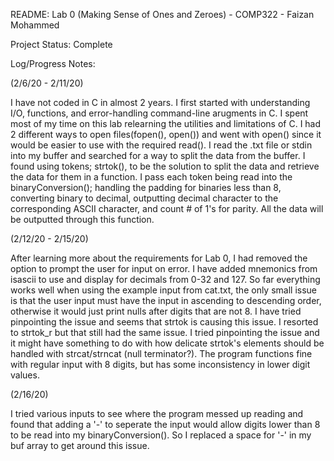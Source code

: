 README: Lab 0 (Making Sense of Ones and Zeroes) - COMP322 - Faizan Mohammed 

Project Status: Complete

Log/Progress Notes:

(2/6/20 - 2/11/20)

I have not coded in C in almost 2 years. I first started with understanding I/O, functions, and error-handling command-line arugments in C. I spent most of my time on this lab relearning the utilities and limitations of C. I had 2 different ways to open files(fopen(), open()) and went with open() since it would be easier to use with the required read(). I read the .txt file or stdin into my buffer and searched for a way to split the data from the buffer. I found using tokens; strtok(), to be the solution to split the data and retrieve the data for them in a function. I pass each token being read into the binaryConversion(); handling the padding for binaries less than 8, converting binary to decimal, outputting decimal character to the corresponding ASCII character, and count # of 1's for parity. All the data will be outputted through this function.

(2/12/20 - 2/15/20)

After learning more about the requirements for Lab 0, I had removed the option to prompt the user for input on error. I have added mnemonics from isascii to use and display for decimals from 0-32 and 127. So far everything works well when using the example input from cat.txt, the only small issue is that the user input must have the input in ascending to descending order, otherwise it would just print nulls after digits that are not 8. I have tried pinpointing the issue and seems that strtok is causing this issue. I resorted to strtok_r but that still had the same issue. I tried pinpointing the issue and it might have something to do with how delicate strtok's elements should be handled with strcat/strncat (null terminator?). The program functions fine with regular input with 8 digits, but has some inconsistency in lower digit values.

(2/16/20)

I tried various inputs to see where the program messed up reading and found that adding a '-' to seperate the input would allow
digits lower than 8 to be read into my binaryConversion(). So I replaced a space for '-' in my buf array to get around this issue.


